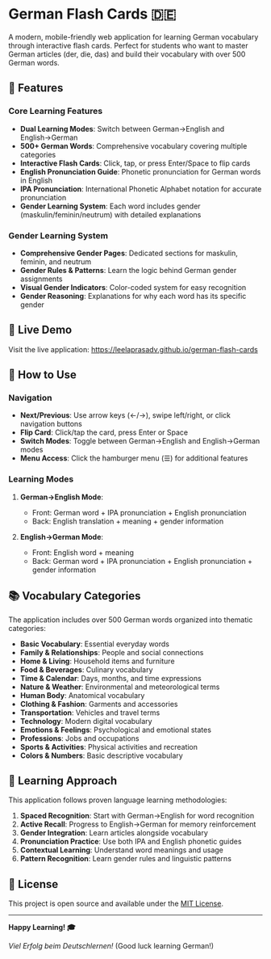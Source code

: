 # German Flash Cards 🇩🇪

A modern, mobile-friendly web application for learning German vocabulary through interactive flash cards. Perfect for students who want to master German articles (der, die, das) and build their vocabulary with over 500 German words.

## 🌟 Features

### Core Learning Features
- **Dual Learning Modes**: Switch between German→English and English→German
- **500+ German Words**: Comprehensive vocabulary covering multiple categories
- **Interactive Flash Cards**: Click, tap, or press Enter/Space to flip cards
- **English Pronunciation Guide**: Phonetic pronunciation for German words in English
- **IPA Pronunciation**: International Phonetic Alphabet notation for accurate pronunciation
- **Gender Learning System**: Each word includes gender (maskulin/feminin/neutrum) with detailed explanations

### Gender Learning System
- **Comprehensive Gender Pages**: Dedicated sections for maskulin, feminin, and neutrum
- **Gender Rules & Patterns**: Learn the logic behind German gender assignments
- **Visual Gender Indicators**: Color-coded system for easy recognition
- **Gender Reasoning**: Explanations for why each word has its specific gender

## 🚀 Live Demo

Visit the live application: https://leelaprasadv.github.io/german-flash-cards

## 📱 How to Use

### Navigation
- **Next/Previous**: Use arrow keys (←/→), swipe left/right, or click navigation buttons
- **Flip Card**: Click/tap the card, press Enter or Space
- **Switch Modes**: Toggle between German→English and English→German modes
- **Menu Access**: Click the hamburger menu (☰) for additional features

### Learning Modes
1. **German→English Mode**: 
   - Front: German word + IPA pronunciation + English pronunciation
   - Back: English translation + meaning + gender information

2. **English→German Mode**:
   - Front: English word + meaning
   - Back: German word + IPA pronunciation + English pronunciation + gender information


## 📚 Vocabulary Categories

The application includes over 500 German words organized into thematic categories:

- **Basic Vocabulary**: Essential everyday words
- **Family & Relationships**: People and social connections  
- **Home & Living**: Household items and furniture
- **Food & Beverages**: Culinary vocabulary
- **Time & Calendar**: Days, months, and time expressions
- **Nature & Weather**: Environmental and meteorological terms
- **Human Body**: Anatomical vocabulary
- **Clothing & Fashion**: Garments and accessories
- **Transportation**: Vehicles and travel terms
- **Technology**: Modern digital vocabulary
- **Emotions & Feelings**: Psychological and emotional states
- **Professions**: Jobs and occupations
- **Sports & Activities**: Physical activities and recreation
- **Colors & Numbers**: Basic descriptive vocabulary

## 🎯 Learning Approach

This application follows proven language learning methodologies:

1. **Spaced Recognition**: Start with German→English for word recognition
2. **Active Recall**: Progress to English→German for memory reinforcement  
3. **Gender Integration**: Learn articles alongside vocabulary
4. **Pronunciation Practice**: Use both IPA and English phonetic guides
5. **Contextual Learning**: Understand word meanings and usage
6. **Pattern Recognition**: Learn gender rules and linguistic patterns

## 📝 License

This project is open source and available under the [MIT License](LICENSE).

---
**Happy Learning! 🎓**

*Viel Erfolg beim Deutschlernen!* (Good luck learning German!)

